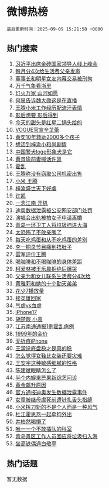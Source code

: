# 微博热榜

`最后更新时间：2025-09-09 15:21:58 +0800`

## 热门搜索

1. [习近平出席金砖国家领导人线上峰会](https://m.weibo.cn/search?containerid=100103type%3D1%26t%3D10%26q%3D%23%E4%B9%A0%E8%BF%91%E5%B9%B3%E5%87%BA%E5%B8%AD%E9%87%91%E7%A0%96%E5%9B%BD%E5%AE%B6%E9%A2%86%E5%AF%BC%E4%BA%BA%E7%BA%BF%E4%B8%8A%E5%B3%B0%E4%BC%9A%23&stream_entry_id=51&isnewpage=1&extparam=seat%3D1%26cate%3D10103%26stream_entry_id%3D51%26filter_type%3Drealtimehot%26q%3D%2523%25E4%25B9%25A0%25E8%25BF%2591%25E5%25B9%25B3%25E5%2587%25BA%25E5%25B8%25AD%25E9%2587%2591%25E7%25A0%2596%25E5%259B%25BD%25E5%25AE%25B6%25E9%25A2%2586%25E5%25AF%25BC%25E4%25BA%25BA%25E7%25BA%25BF%25E4%25B8%258A%25E5%25B3%25B0%25E4%25BC%259A%2523%26dgr%3D0%26pos%3D0%26c_type%3D51%26display_time%3D1757402516%26pre_seqid%3D17574025164570257423113)
1. [每月分4次给生活费父亲发声](https://m.weibo.cn/search?containerid=100103type%3D1%26t%3D10%26q%3D%23%E6%AF%8F%E6%9C%88%E5%88%864%E6%AC%A1%E7%BB%99%E7%94%9F%E6%B4%BB%E8%B4%B9%E7%88%B6%E4%BA%B2%E5%8F%91%E5%A3%B0%23&stream_entry_id=31&isnewpage=1&extparam=seat%3D1%26cate%3D5001%26band_rank%3D1%26stream_entry_id%3D31%26dgr%3D0%26realpos%3D1%26flag%3D0%26filter_type%3Drealtimehot%26q%3D%2523%25E6%25AF%258F%25E6%259C%2588%25E5%2588%25864%25E6%25AC%25A1%25E7%25BB%2599%25E7%2594%259F%25E6%25B4%25BB%25E8%25B4%25B9%25E7%2588%25B6%25E4%25BA%25B2%25E5%258F%2591%25E5%25A3%25B0%2523%26c_type%3D31%26pos%3D0%26lcate%3D5001%26display_time%3D1757402516%26pre_seqid%3D17574025164570257423113)
1. [董事长和明星女友内幕交易被刑拘](https://m.weibo.cn/search?containerid=100103type%3D1%26t%3D10%26q%3D%23%E8%91%A3%E4%BA%8B%E9%95%BF%E5%92%8C%E6%98%8E%E6%98%9F%E5%A5%B3%E5%8F%8B%E5%86%85%E5%B9%95%E4%BA%A4%E6%98%93%E8%A2%AB%E5%88%91%E6%8B%98%23&stream_entry_id=31&isnewpage=1&extparam=seat%3D1%26cate%3D5001%26band_rank%3D2%26stream_entry_id%3D31%26dgr%3D0%26realpos%3D2%26flag%3D2%26filter_type%3Drealtimehot%26q%3D%2523%25E8%2591%25A3%25E4%25BA%258B%25E9%2595%25BF%25E5%2592%258C%25E6%2598%258E%25E6%2598%259F%25E5%25A5%25B3%25E5%258F%258B%25E5%2586%2585%25E5%25B9%2595%25E4%25BA%25A4%25E6%2598%2593%25E8%25A2%25AB%25E5%2588%2591%25E6%258B%2598%2523%26c_type%3D31%26pos%3D1%26lcate%3D5001%26display_time%3D1757402516%26pre_seqid%3D17574025164570257423113)
1. [万千气象看浙里](https://m.weibo.cn/search?containerid=100103type%3D1%26t%3D10%26q%3D%23%E4%B8%87%E5%8D%83%E6%B0%94%E8%B1%A1%E7%9C%8B%E6%B5%99%E9%87%8C%23&stream_entry_id=31&isnewpage=1&extparam=seat%3D1%26cate%3D5001%26band_rank%3D3%26stream_entry_id%3D31%26dgr%3D0%26realpos%3D3%26flag%3D0%26filter_type%3Drealtimehot%26q%3D%2523%25E4%25B8%2587%25E5%258D%2583%25E6%25B0%2594%25E8%25B1%25A1%25E7%259C%258B%25E6%25B5%2599%25E9%2587%258C%2523%26c_type%3D31%26pos%3D2%26lcate%3D5001%26display_time%3D1757402516%26pre_seqid%3D17574025164570257423113)
1. [灯火万家 山河如愿](https://m.weibo.cn/search?containerid=100103type%3D1%26t%3D10%26q%3D%23%E7%81%AF%E7%81%AB%E4%B8%87%E5%AE%B6+%E5%B1%B1%E6%B2%B3%E5%A6%82%E6%84%BF%23&stream_entry_id=31&isnewpage=1&extparam=seat%3D1%26cate%3D5001%26band_rank%3D4%26q%3D%2523%25E7%2581%25AF%25E7%2581%25AB%25E4%25B8%2587%25E5%25AE%25B6%2520%25E5%25B1%25B1%25E6%25B2%25B3%25E5%25A6%2582%25E6%2584%25BF%2523%26dgr%3D0%26is_ad_pos%3D1%26adid%3D299845%26topic_ad%3D1%26filter_type%3Drealtimehot%26stream_entry_id%3D31%26c_type%3D31%26pos%3D3%26lcate%3D5001%26display_time%3D1757402516%26pre_seqid%3D17574025164570257423113)
1. [何炅告诉魏大勋这是在直播](https://m.weibo.cn/search?containerid=100103type%3D1%26t%3D10%26q%3D%23%E4%BD%95%E7%82%85%E5%91%8A%E8%AF%89%E9%AD%8F%E5%A4%A7%E5%8B%8B%E8%BF%99%E6%98%AF%E5%9C%A8%E7%9B%B4%E6%92%AD%23&stream_entry_id=31&isnewpage=1&extparam=seat%3D1%26cate%3D5001%26band_rank%3D4%26stream_entry_id%3D31%26dgr%3D0%26realpos%3D4%26flag%3D1%26filter_type%3Drealtimehot%26q%3D%2523%25E4%25BD%2595%25E7%2582%2585%25E5%2591%258A%25E8%25AF%2589%25E9%25AD%258F%25E5%25A4%25A7%25E5%258B%258B%25E8%25BF%2599%25E6%2598%25AF%25E5%259C%25A8%25E7%259B%25B4%25E6%2592%25AD%2523%26c_type%3D31%26pos%3D4%26lcate%3D5001%26display_time%3D1757402516%26pre_seqid%3D17574025164570257423113)
1. [王腾小米工作经历配流汗表情](https://m.weibo.cn/search?containerid=100103type%3D1%26t%3D10%26q%3D%23%E7%8E%8B%E8%85%BE%E5%B0%8F%E7%B1%B3%E5%B7%A5%E4%BD%9C%E7%BB%8F%E5%8E%86%E9%85%8D%E6%B5%81%E6%B1%97%E8%A1%A8%E6%83%85%23&stream_entry_id=31&isnewpage=1&extparam=seat%3D1%26cate%3D5001%26band_rank%3D5%26stream_entry_id%3D31%26dgr%3D0%26realpos%3D5%26flag%3D0%26filter_type%3Drealtimehot%26q%3D%2523%25E7%258E%258B%25E8%2585%25BE%25E5%25B0%258F%25E7%25B1%25B3%25E5%25B7%25A5%25E4%25BD%259C%25E7%25BB%258F%25E5%258E%2586%25E9%2585%258D%25E6%25B5%2581%25E6%25B1%2597%25E8%25A1%25A8%25E6%2583%2585%2523%26c_type%3D31%26pos%3D5%26lcate%3D5001%26display_time%3D1757402516%26pre_seqid%3D17574025164570257423113)
1. [影后想要 影后得到](https://m.weibo.cn/search?containerid=100103type%3D1%26t%3D10%26q%3D%E5%BD%B1%E5%90%8E%E6%83%B3%E8%A6%81+%E5%BD%B1%E5%90%8E%E5%BE%97%E5%88%B0&stream_entry_id=31&isnewpage=1&extparam=seat%3D1%26cate%3D5001%26band_rank%3D6%26stream_entry_id%3D31%26dgr%3D0%26realpos%3D6%26flag%3D0%26filter_type%3Drealtimehot%26q%3D%25E5%25BD%25B1%25E5%2590%258E%25E6%2583%25B3%25E8%25A6%2581%2520%25E5%25BD%25B1%25E5%2590%258E%25E5%25BE%2597%25E5%2588%25B0%26c_type%3D31%26pos%3D6%26lcate%3D5001%26display_time%3D1757402516%26pre_seqid%3D17574025164570257423113)
1. [今天的甜头是红星二锅头给的](https://m.weibo.cn/search?containerid=100103type%3D1%26t%3D10%26q%3D%23%E4%BB%8A%E5%A4%A9%E7%9A%84%E7%94%9C%E5%A4%B4%E6%98%AF%E7%BA%A2%E6%98%9F%E4%BA%8C%E9%94%85%E5%A4%B4%E7%BB%99%E7%9A%84%23&stream_entry_id=31&isnewpage=1&extparam=seat%3D1%26cate%3D5001%26band_rank%3D7%26q%3D%2523%25E4%25BB%258A%25E5%25A4%25A9%25E7%259A%2584%25E7%2594%259C%25E5%25A4%25B4%25E6%2598%25AF%25E7%25BA%25A2%25E6%2598%259F%25E4%25BA%258C%25E9%2594%2585%25E5%25A4%25B4%25E7%25BB%2599%25E7%259A%2584%2523%26dgr%3D0%26is_ad_pos%3D1%26adid%3D300165%26topic_ad%3D1%26filter_type%3Drealtimehot%26stream_entry_id%3D31%26c_type%3D31%26pos%3D7%26lcate%3D5001%26display_time%3D1757402516%26pre_seqid%3D17574025164570257423113)
1. [VOGUE官宣辛芷蕾](https://m.weibo.cn/search?containerid=100103type%3D1%26t%3D10%26q%3D%23VOGUE%E5%AE%98%E5%AE%A3%E8%BE%9B%E8%8A%B7%E8%95%BE%23&stream_entry_id=31&isnewpage=1&extparam=seat%3D1%26cate%3D5001%26band_rank%3D7%26stream_entry_id%3D31%26dgr%3D0%26realpos%3D7%26flag%3D0%26filter_type%3Drealtimehot%26q%3D%2523VOGUE%25E5%25AE%2598%25E5%25AE%25A3%25E8%25BE%259B%25E8%258A%25B7%25E8%2595%25BE%2523%26c_type%3D31%26pos%3D8%26lcate%3D5001%26display_time%3D1757402516%26pre_seqid%3D17574025164570257423113)
1. [黄奕10年救助2000多个孩子](https://m.weibo.cn/search?containerid=100103type%3D1%26t%3D10%26q%3D%E9%BB%84%E5%A5%9510%E5%B9%B4%E6%95%91%E5%8A%A92000%E5%A4%9A%E4%B8%AA%E5%AD%A9%E5%AD%90&stream_entry_id=31&isnewpage=1&extparam=seat%3D1%26cate%3D5001%26band_rank%3D8%26stream_entry_id%3D31%26dgr%3D0%26realpos%3D8%26flag%3D0%26filter_type%3Drealtimehot%26q%3D%25E9%25BB%2584%25E5%25A5%259510%25E5%25B9%25B4%25E6%2595%2591%25E5%258A%25A92000%25E5%25A4%259A%25E4%25B8%25AA%25E5%25AD%25A9%25E5%25AD%2590%26c_type%3D31%26pos%3D9%26lcate%3D5001%26display_time%3D1757402516%26pre_seqid%3D17574025164570257423113)
1. [想活到梓渝小和尚剧情](https://m.weibo.cn/search?containerid=100103type%3D1%26t%3D10%26q%3D%E6%83%B3%E6%B4%BB%E5%88%B0%E6%A2%93%E6%B8%9D%E5%B0%8F%E5%92%8C%E5%B0%9A%E5%89%A7%E6%83%85&stream_entry_id=31&isnewpage=1&extparam=seat%3D1%26cate%3D5001%26band_rank%3D9%26stream_entry_id%3D31%26dgr%3D0%26realpos%3D9%26flag%3D0%26filter_type%3Drealtimehot%26q%3D%25E6%2583%25B3%25E6%25B4%25BB%25E5%2588%25B0%25E6%25A2%2593%25E6%25B8%259D%25E5%25B0%258F%25E5%2592%258C%25E5%25B0%259A%25E5%2589%25A7%25E6%2583%2585%26c_type%3D31%26pos%3D10%26lcate%3D5001%26display_time%3D1757402516%26pre_seqid%3D17574025164570257423113)
1. [中国警犬logo形象犬是它](https://m.weibo.cn/search?containerid=100103type%3D1%26t%3D10%26q%3D%23%E4%B8%AD%E5%9B%BD%E8%AD%A6%E7%8A%AClogo%E5%BD%A2%E8%B1%A1%E7%8A%AC%E6%98%AF%E5%AE%83%23&stream_entry_id=31&isnewpage=1&extparam=seat%3D1%26cate%3D5001%26band_rank%3D10%26stream_entry_id%3D31%26dgr%3D0%26realpos%3D10%26flag%3D1%26filter_type%3Drealtimehot%26q%3D%2523%25E4%25B8%25AD%25E5%259B%25BD%25E8%25AD%25A6%25E7%258A%25AClogo%25E5%25BD%25A2%25E8%25B1%25A1%25E7%258A%25AC%25E6%2598%25AF%25E5%25AE%2583%2523%26c_type%3D31%26pos%3D11%26lcate%3D5001%26display_time%3D1757402516%26pre_seqid%3D17574025164570257423113)
1. [黄景瑜前妻喊话许凯](https://m.weibo.cn/search?containerid=100103type%3D1%26t%3D10%26q%3D%23%E9%BB%84%E6%99%AF%E7%91%9C%E5%89%8D%E5%A6%BB%E5%96%8A%E8%AF%9D%E8%AE%B8%E5%87%AF%23&stream_entry_id=31&isnewpage=1&extparam=seat%3D1%26cate%3D5001%26band_rank%3D11%26stream_entry_id%3D31%26dgr%3D0%26realpos%3D11%26flag%3D1%26filter_type%3Drealtimehot%26q%3D%2523%25E9%25BB%2584%25E6%2599%25AF%25E7%2591%259C%25E5%2589%258D%25E5%25A6%25BB%25E5%2596%258A%25E8%25AF%259D%25E8%25AE%25B8%25E5%2587%25AF%2523%26c_type%3D31%26pos%3D12%26lcate%3D5001%26display_time%3D1757402516%26pre_seqid%3D17574025164570257423113)
1. [霍乱](https://m.weibo.cn/search?containerid=100103type%3D1%26t%3D10%26q%3D%E9%9C%8D%E4%B9%B1&stream_entry_id=31&isnewpage=1&extparam=seat%3D1%26cate%3D5001%26band_rank%3D12%26stream_entry_id%3D31%26dgr%3D0%26realpos%3D12%26flag%3D2%26filter_type%3Drealtimehot%26q%3D%25E9%259C%258D%25E4%25B9%25B1%26c_type%3D31%26pos%3D13%26lcate%3D5001%26display_time%3D1757402516%26pre_seqid%3D17574025164570257423113)
1. [王腾称没有窃取公司机密出售](https://m.weibo.cn/search?containerid=100103type%3D1%26t%3D10%26q%3D%23%E7%8E%8B%E8%85%BE%E7%A7%B0%E6%B2%A1%E6%9C%89%E7%AA%83%E5%8F%96%E5%85%AC%E5%8F%B8%E6%9C%BA%E5%AF%86%E5%87%BA%E5%94%AE%23&stream_entry_id=31&isnewpage=1&extparam=seat%3D1%26cate%3D5001%26band_rank%3D13%26stream_entry_id%3D31%26dgr%3D0%26realpos%3D13%26flag%3D2%26filter_type%3Drealtimehot%26q%3D%2523%25E7%258E%258B%25E8%2585%25BE%25E7%25A7%25B0%25E6%25B2%25A1%25E6%259C%2589%25E7%25AA%2583%25E5%258F%2596%25E5%2585%25AC%25E5%258F%25B8%25E6%259C%25BA%25E5%25AF%2586%25E5%2587%25BA%25E5%2594%25AE%2523%26c_type%3D31%26pos%3D14%26lcate%3D5001%26display_time%3D1757402516%26pre_seqid%3D17574025164570257423113)
1. [小米 王腾](https://m.weibo.cn/search?containerid=100103type%3D1%26t%3D10%26q%3D%E5%B0%8F%E7%B1%B3+%E7%8E%8B%E8%85%BE&stream_entry_id=31&isnewpage=1&extparam=seat%3D1%26cate%3D5001%26band_rank%3D14%26stream_entry_id%3D31%26dgr%3D0%26realpos%3D14%26flag%3D0%26filter_type%3Drealtimehot%26q%3D%25E5%25B0%258F%25E7%25B1%25B3%2520%25E7%258E%258B%25E8%2585%25BE%26c_type%3D31%26pos%3D15%26lcate%3D5001%26display_time%3D1757402516%26pre_seqid%3D17574025164570257423113)
1. [梓渝盛世天下好虐](https://m.weibo.cn/search?containerid=100103type%3D1%26t%3D10%26q%3D%23%E6%A2%93%E6%B8%9D%E7%9B%9B%E4%B8%96%E5%A4%A9%E4%B8%8B%E5%A5%BD%E8%99%90%23&stream_entry_id=31&isnewpage=1&extparam=seat%3D1%26cate%3D5001%26band_rank%3D15%26stream_entry_id%3D31%26dgr%3D0%26realpos%3D15%26flag%3D1%26filter_type%3Drealtimehot%26q%3D%2523%25E6%25A2%2593%25E6%25B8%259D%25E7%259B%259B%25E4%25B8%2596%25E5%25A4%25A9%25E4%25B8%258B%25E5%25A5%25BD%25E8%2599%2590%2523%26c_type%3D31%26pos%3D16%26lcate%3D5001%26display_time%3D1757402516%26pre_seqid%3D17574025164570257423113)
1. [许凯](https://m.weibo.cn/search?containerid=100103type%3D1%26t%3D10%26q%3D%E8%AE%B8%E5%87%AF&stream_entry_id=31&isnewpage=1&extparam=seat%3D1%26cate%3D5001%26band_rank%3D16%26stream_entry_id%3D31%26dgr%3D0%26realpos%3D16%26flag%3D0%26filter_type%3Drealtimehot%26q%3D%25E8%25AE%25B8%25E5%2587%25AF%26c_type%3D31%26pos%3D17%26lcate%3D5001%26display_time%3D1757402516%26pre_seqid%3D17574025164570257423113)
1. [一念江南 开机](https://m.weibo.cn/search?containerid=100103type%3D1%26t%3D10%26q%3D%E4%B8%80%E5%BF%B5%E6%B1%9F%E5%8D%97+%E5%BC%80%E6%9C%BA&stream_entry_id=31&isnewpage=1&extparam=seat%3D1%26cate%3D5001%26band_rank%3D17%26stream_entry_id%3D31%26dgr%3D0%26realpos%3D17%26flag%3D0%26filter_type%3Drealtimehot%26q%3D%25E4%25B8%2580%25E5%25BF%25B5%25E6%25B1%259F%25E5%258D%2597%2520%25E5%25BC%2580%25E6%259C%25BA%26c_type%3D31%26pos%3D18%26lcate%3D5001%26display_time%3D1757402516%26pre_seqid%3D17574025164570257423113)
1. [迪奥数据泄露被公安网安部门处罚](https://m.weibo.cn/search?containerid=100103type%3D1%26t%3D10%26q%3D%23%E8%BF%AA%E5%A5%A5%E6%95%B0%E6%8D%AE%E6%B3%84%E9%9C%B2%E8%A2%AB%E5%85%AC%E5%AE%89%E7%BD%91%E5%AE%89%E9%83%A8%E9%97%A8%E5%A4%84%E7%BD%9A%23&stream_entry_id=31&isnewpage=1&extparam=seat%3D1%26cate%3D5001%26band_rank%3D18%26stream_entry_id%3D31%26dgr%3D0%26realpos%3D18%26flag%3D1%26filter_type%3Drealtimehot%26q%3D%2523%25E8%25BF%25AA%25E5%25A5%25A5%25E6%2595%25B0%25E6%258D%25AE%25E6%25B3%2584%25E9%259C%25B2%25E8%25A2%25AB%25E5%2585%25AC%25E5%25AE%2589%25E7%25BD%2591%25E5%25AE%2589%25E9%2583%25A8%25E9%2597%25A8%25E5%25A4%2584%25E7%25BD%259A%2523%26c_type%3D31%26pos%3D19%26lcate%3D5001%26display_time%3D1757402516%26pre_seqid%3D17574025164570257423113)
1. [演唱会出轨被拍女子申请离婚](https://m.weibo.cn/search?containerid=100103type%3D1%26t%3D10%26q%3D%23%E6%BC%94%E5%94%B1%E4%BC%9A%E5%87%BA%E8%BD%A8%E8%A2%AB%E6%8B%8D%E5%A5%B3%E5%AD%90%E7%94%B3%E8%AF%B7%E7%A6%BB%E5%A9%9A%23&stream_entry_id=31&isnewpage=1&extparam=seat%3D1%26cate%3D5001%26band_rank%3D19%26stream_entry_id%3D31%26dgr%3D0%26realpos%3D19%26flag%3D2%26filter_type%3Drealtimehot%26q%3D%2523%25E6%25BC%2594%25E5%2594%25B1%25E4%25BC%259A%25E5%2587%25BA%25E8%25BD%25A8%25E8%25A2%25AB%25E6%258B%258D%25E5%25A5%25B3%25E5%25AD%2590%25E7%2594%25B3%25E8%25AF%25B7%25E7%25A6%25BB%25E5%25A9%259A%2523%26c_type%3D31%26pos%3D20%26lcate%3D5001%26display_time%3D1757402516%26pre_seqid%3D17574025164570257423113)
1. [青岛一环卫工人将垃圾扫进大海](https://m.weibo.cn/search?containerid=100103type%3D1%26t%3D10%26q%3D%23%E9%9D%92%E5%B2%9B%E4%B8%80%E7%8E%AF%E5%8D%AB%E5%B7%A5%E4%BA%BA%E5%B0%86%E5%9E%83%E5%9C%BE%E6%89%AB%E8%BF%9B%E5%A4%A7%E6%B5%B7%23&stream_entry_id=31&isnewpage=1&extparam=seat%3D1%26cate%3D5001%26band_rank%3D20%26stream_entry_id%3D31%26dgr%3D0%26realpos%3D20%26flag%3D0%26filter_type%3Drealtimehot%26q%3D%2523%25E9%259D%2592%25E5%25B2%259B%25E4%25B8%2580%25E7%258E%25AF%25E5%258D%25AB%25E5%25B7%25A5%25E4%25BA%25BA%25E5%25B0%2586%25E5%259E%2583%25E5%259C%25BE%25E6%2589%25AB%25E8%25BF%259B%25E5%25A4%25A7%25E6%25B5%25B7%2523%26c_type%3D31%26pos%3D21%26lcate%3D5001%26display_time%3D1757402516%26pre_seqid%3D17574025164570257423113)
1. [太恐怖了不敢亲嘴了](https://m.weibo.cn/search?containerid=100103type%3D1%26t%3D10%26q%3D%E5%A4%AA%E6%81%90%E6%80%96%E4%BA%86%E4%B8%8D%E6%95%A2%E4%BA%B2%E5%98%B4%E4%BA%86&stream_entry_id=31&isnewpage=1&extparam=seat%3D1%26cate%3D5001%26band_rank%3D21%26stream_entry_id%3D31%26dgr%3D0%26realpos%3D21%26flag%3D1%26filter_type%3Drealtimehot%26q%3D%25E5%25A4%25AA%25E6%2581%2590%25E6%2580%2596%25E4%25BA%2586%25E4%25B8%258D%25E6%2595%25A2%25E4%25BA%25B2%25E5%2598%25B4%25E4%25BA%2586%26c_type%3D31%26pos%3D22%26lcate%3D5001%26display_time%3D1757402516%26pre_seqid%3D17574025164570257423113)
1. [每天吃鸡蛋和从不吃鸡蛋的差别](https://m.weibo.cn/search?containerid=100103type%3D1%26t%3D10%26q%3D%E6%AF%8F%E5%A4%A9%E5%90%83%E9%B8%A1%E8%9B%8B%E5%92%8C%E4%BB%8E%E4%B8%8D%E5%90%83%E9%B8%A1%E8%9B%8B%E7%9A%84%E5%B7%AE%E5%88%AB&stream_entry_id=31&isnewpage=1&extparam=seat%3D1%26cate%3D5001%26band_rank%3D22%26stream_entry_id%3D31%26dgr%3D0%26realpos%3D22%26flag%3D1%26filter_type%3Drealtimehot%26q%3D%25E6%25AF%258F%25E5%25A4%25A9%25E5%2590%2583%25E9%25B8%25A1%25E8%259B%258B%25E5%2592%258C%25E4%25BB%258E%25E4%25B8%258D%25E5%2590%2583%25E9%25B8%25A1%25E8%259B%258B%25E7%259A%2584%25E5%25B7%25AE%25E5%2588%25AB%26c_type%3D31%26pos%3D23%26lcate%3D5001%26display_time%3D1757402516%26pre_seqid%3D17574025164570257423113)
1. [李一桐录节目痛到捂肚子](https://m.weibo.cn/search?containerid=100103type%3D1%26t%3D10%26q%3D%E6%9D%8E%E4%B8%80%E6%A1%90%E5%BD%95%E8%8A%82%E7%9B%AE%E7%97%9B%E5%88%B0%E6%8D%82%E8%82%9A%E5%AD%90&stream_entry_id=31&isnewpage=1&extparam=seat%3D1%26cate%3D5001%26band_rank%3D23%26stream_entry_id%3D31%26dgr%3D0%26realpos%3D23%26flag%3D1%26filter_type%3Drealtimehot%26q%3D%25E6%259D%258E%25E4%25B8%2580%25E6%25A1%2590%25E5%25BD%2595%25E8%258A%2582%25E7%259B%25AE%25E7%2597%259B%25E5%2588%25B0%25E6%258D%2582%25E8%2582%259A%25E5%25AD%2590%26c_type%3D31%26pos%3D24%26lcate%3D5001%26display_time%3D1757402516%26pre_seqid%3D17574025164570257423113)
1. [雷军评价王腾](https://m.weibo.cn/search?containerid=100103type%3D1%26t%3D10%26q%3D%23%E9%9B%B7%E5%86%9B%E8%AF%84%E4%BB%B7%E7%8E%8B%E8%85%BE%23&stream_entry_id=31&isnewpage=1&extparam=seat%3D1%26cate%3D5001%26band_rank%3D24%26stream_entry_id%3D31%26dgr%3D0%26realpos%3D24%26flag%3D0%26filter_type%3Drealtimehot%26q%3D%2523%25E9%259B%25B7%25E5%2586%259B%25E8%25AF%2584%25E4%25BB%25B7%25E7%258E%258B%25E8%2585%25BE%2523%26c_type%3D31%26pos%3D25%26lcate%3D5001%26display_time%3D1757402516%26pre_seqid%3D17574025164570257423113)
1. [喝咖啡和不喝咖啡的身体差距](https://m.weibo.cn/search?containerid=100103type%3D1%26t%3D10%26q%3D%E5%96%9D%E5%92%96%E5%95%A1%E5%92%8C%E4%B8%8D%E5%96%9D%E5%92%96%E5%95%A1%E7%9A%84%E8%BA%AB%E4%BD%93%E5%B7%AE%E8%B7%9D&stream_entry_id=31&isnewpage=1&extparam=seat%3D1%26cate%3D5001%26band_rank%3D25%26stream_entry_id%3D31%26dgr%3D0%26realpos%3D25%26flag%3D0%26filter_type%3Drealtimehot%26q%3D%25E5%2596%259D%25E5%2592%2596%25E5%2595%25A1%25E5%2592%258C%25E4%25B8%258D%25E5%2596%259D%25E5%2592%2596%25E5%2595%25A1%25E7%259A%2584%25E8%25BA%25AB%25E4%25BD%2593%25E5%25B7%25AE%25E8%25B7%259D%26c_type%3D31%26pos%3D26%26lcate%3D5001%26display_time%3D1757402516%26pre_seqid%3D17574025164570257423113)
1. [柯爱林被王乐晨拒绝后爆哭](https://m.weibo.cn/search?containerid=100103type%3D1%26t%3D10%26q%3D%23%E6%9F%AF%E7%88%B1%E6%9E%97%E8%A2%AB%E7%8E%8B%E4%B9%90%E6%99%A8%E6%8B%92%E7%BB%9D%E5%90%8E%E7%88%86%E5%93%AD%23&stream_entry_id=31&isnewpage=1&extparam=seat%3D1%26cate%3D5001%26band_rank%3D26%26stream_entry_id%3D31%26dgr%3D0%26realpos%3D26%26flag%3D1%26filter_type%3Drealtimehot%26q%3D%2523%25E6%259F%25AF%25E7%2588%25B1%25E6%259E%2597%25E8%25A2%25AB%25E7%258E%258B%25E4%25B9%2590%25E6%2599%25A8%25E6%258B%2592%25E7%25BB%259D%25E5%2590%258E%25E7%2588%2586%25E5%2593%25AD%2523%26c_type%3D31%26pos%3D27%26lcate%3D5001%26display_time%3D1757402516%26pre_seqid%3D17574025164570257423113)
1. [父亲为和女儿联系生活费分4次给](https://m.weibo.cn/search?containerid=100103type%3D1%26t%3D10%26q%3D%23%E7%88%B6%E4%BA%B2%E4%B8%BA%E5%92%8C%E5%A5%B3%E5%84%BF%E8%81%94%E7%B3%BB%E7%94%9F%E6%B4%BB%E8%B4%B9%E5%88%864%E6%AC%A1%E7%BB%99%23&stream_entry_id=31&isnewpage=1&extparam=seat%3D1%26cate%3D5001%26band_rank%3D27%26stream_entry_id%3D31%26dgr%3D0%26realpos%3D27%26flag%3D1%26filter_type%3Drealtimehot%26q%3D%2523%25E7%2588%25B6%25E4%25BA%25B2%25E4%25B8%25BA%25E5%2592%258C%25E5%25A5%25B3%25E5%2584%25BF%25E8%2581%2594%25E7%25B3%25BB%25E7%2594%259F%25E6%25B4%25BB%25E8%25B4%25B9%25E5%2588%25864%25E6%25AC%25A1%25E7%25BB%2599%2523%26c_type%3D31%26pos%3D28%26lcate%3D5001%26display_time%3D1757402516%26pre_seqid%3D17574025164570257423113)
1. [黄雅莉和她的十个勤天弟弟](https://m.weibo.cn/search?containerid=100103type%3D1%26t%3D10%26q%3D%23%E9%BB%84%E9%9B%85%E8%8E%89%E5%92%8C%E5%A5%B9%E7%9A%84%E5%8D%81%E4%B8%AA%E5%8B%A4%E5%A4%A9%E5%BC%9F%E5%BC%9F%23&stream_entry_id=31&isnewpage=1&extparam=seat%3D1%26cate%3D5001%26band_rank%3D28%26stream_entry_id%3D31%26dgr%3D0%26realpos%3D28%26flag%3D1%26filter_type%3Drealtimehot%26q%3D%2523%25E9%25BB%2584%25E9%259B%2585%25E8%258E%2589%25E5%2592%258C%25E5%25A5%25B9%25E7%259A%2584%25E5%258D%2581%25E4%25B8%25AA%25E5%258B%25A4%25E5%25A4%25A9%25E5%25BC%259F%25E5%25BC%259F%2523%26c_type%3D31%26pos%3D29%26lcate%3D5001%26display_time%3D1757402516%26pre_seqid%3D17574025164570257423113)
1. [花少7播放量](https://m.weibo.cn/search?containerid=100103type%3D1%26t%3D10%26q%3D%E8%8A%B1%E5%B0%917%E6%92%AD%E6%94%BE%E9%87%8F&stream_entry_id=31&isnewpage=1&extparam=seat%3D1%26cate%3D5001%26band_rank%3D29%26stream_entry_id%3D31%26dgr%3D0%26realpos%3D29%26flag%3D0%26filter_type%3Drealtimehot%26q%3D%25E8%258A%25B1%25E5%25B0%25917%25E6%2592%25AD%25E6%2594%25BE%25E9%2587%258F%26c_type%3D31%26pos%3D30%26lcate%3D5001%26display_time%3D1757402516%26pre_seqid%3D17574025164570257423113)
1. [接英雄回家](https://m.weibo.cn/search?containerid=100103type%3D1%26t%3D10%26q%3D%23%E6%8E%A5%E8%8B%B1%E9%9B%84%E5%9B%9E%E5%AE%B6%23&stream_entry_id=31&isnewpage=1&extparam=seat%3D1%26cate%3D5001%26band_rank%3D30%26stream_entry_id%3D31%26dgr%3D0%26realpos%3D30%26flag%3D1%26filter_type%3Drealtimehot%26q%3D%2523%25E6%258E%25A5%25E8%258B%25B1%25E9%259B%2584%25E5%259B%259E%25E5%25AE%25B6%2523%26c_type%3D31%26pos%3D31%26lcate%3D5001%26display_time%3D1757402516%26pre_seqid%3D17574025164570257423113)
1. [气虚vs血虚](https://m.weibo.cn/search?containerid=100103type%3D1%26t%3D10%26q%3D%E6%B0%94%E8%99%9Avs%E8%A1%80%E8%99%9A&stream_entry_id=31&isnewpage=1&extparam=seat%3D1%26cate%3D5001%26band_rank%3D31%26stream_entry_id%3D31%26dgr%3D0%26realpos%3D31%26flag%3D1%26filter_type%3Drealtimehot%26q%3D%25E6%25B0%2594%25E8%2599%259Avs%25E8%25A1%2580%25E8%2599%259A%26c_type%3D31%26pos%3D32%26lcate%3D5001%26display_time%3D1757402516%26pre_seqid%3D17574025164570257423113)
1. [iPhone17](https://m.weibo.cn/search?containerid=100103type%3D1%26t%3D10%26q%3DiPhone17&stream_entry_id=31&isnewpage=1&extparam=seat%3D1%26cate%3D5001%26band_rank%3D32%26stream_entry_id%3D31%26dgr%3D0%26realpos%3D32%26flag%3D0%26filter_type%3Drealtimehot%26q%3DiPhone17%26c_type%3D31%26pos%3D33%26lcate%3D5001%26display_time%3D1757402516%26pre_seqid%3D17574025164570257423113)
1. [胡楚靓 小袁](https://m.weibo.cn/search?containerid=100103type%3D1%26t%3D10%26q%3D%E8%83%A1%E6%A5%9A%E9%9D%93+%E5%B0%8F%E8%A2%81&stream_entry_id=31&isnewpage=1&extparam=seat%3D1%26cate%3D5001%26band_rank%3D33%26stream_entry_id%3D31%26dgr%3D0%26realpos%3D33%26flag%3D1%26filter_type%3Drealtimehot%26q%3D%25E8%2583%25A1%25E6%25A5%259A%25E9%259D%2593%2520%25E5%25B0%258F%25E8%25A2%2581%26c_type%3D31%26pos%3D34%26lcate%3D5001%26display_time%3D1757402516%26pre_seqid%3D17574025164570257423113)
1. [江苏南通通报1例霍乱病例](https://m.weibo.cn/search?containerid=100103type%3D1%26t%3D10%26q%3D%23%E6%B1%9F%E8%8B%8F%E5%8D%97%E9%80%9A%E9%80%9A%E6%8A%A51%E4%BE%8B%E9%9C%8D%E4%B9%B1%E7%97%85%E4%BE%8B%23&stream_entry_id=31&isnewpage=1&extparam=seat%3D1%26cate%3D5001%26band_rank%3D34%26stream_entry_id%3D31%26dgr%3D0%26realpos%3D34%26flag%3D0%26filter_type%3Drealtimehot%26q%3D%2523%25E6%25B1%259F%25E8%258B%258F%25E5%258D%2597%25E9%2580%259A%25E9%2580%259A%25E6%258A%25A51%25E4%25BE%258B%25E9%259C%258D%25E4%25B9%25B1%25E7%2597%2585%25E4%25BE%258B%2523%26c_type%3D31%26pos%3D35%26lcate%3D5001%26display_time%3D1757402516%26pre_seqid%3D17574025164570257423113)
1. [1999年的金价](https://m.weibo.cn/search?containerid=100103type%3D1%26t%3D10%26q%3D%231999%E5%B9%B4%E7%9A%84%E9%87%91%E4%BB%B7%23&stream_entry_id=31&isnewpage=1&extparam=seat%3D1%26cate%3D5001%26band_rank%3D35%26stream_entry_id%3D31%26dgr%3D0%26realpos%3D35%26flag%3D1%26filter_type%3Drealtimehot%26q%3D%25231999%25E5%25B9%25B4%25E7%259A%2584%25E9%2587%2591%25E4%25BB%25B7%2523%26c_type%3D31%26pos%3D36%26lcate%3D5001%26display_time%3D1757402516%26pre_seqid%3D17574025164570257423113)
1. [无折痕iPhone](https://m.weibo.cn/search?containerid=100103type%3D1%26t%3D10%26q%3D%E6%97%A0%E6%8A%98%E7%97%95iPhone&stream_entry_id=31&isnewpage=1&extparam=seat%3D1%26cate%3D5001%26band_rank%3D36%26stream_entry_id%3D31%26dgr%3D0%26realpos%3D36%26flag%3D0%26filter_type%3Drealtimehot%26q%3D%25E6%2597%25A0%25E6%258A%2598%25E7%2597%2595iPhone%26c_type%3D31%26pos%3D37%26lcate%3D5001%26display_time%3D1757402516%26pre_seqid%3D17574025164570257423113)
1. [王濛说底盘稳才是真的稳](https://m.weibo.cn/search?containerid=100103type%3D1%26t%3D10%26q%3D%23%E7%8E%8B%E6%BF%9B%E8%AF%B4%E5%BA%95%E7%9B%98%E7%A8%B3%E6%89%8D%E6%98%AF%E7%9C%9F%E7%9A%84%E7%A8%B3%23&stream_entry_id=31&isnewpage=1&extparam=seat%3D1%26cate%3D5001%26band_rank%3D37%26stream_entry_id%3D31%26dgr%3D0%26realpos%3D37%26flag%3D1%26filter_type%3Drealtimehot%26q%3D%2523%25E7%258E%258B%25E6%25BF%259B%25E8%25AF%25B4%25E5%25BA%2595%25E7%259B%2598%25E7%25A8%25B3%25E6%2589%258D%25E6%2598%25AF%25E7%259C%259F%25E7%259A%2584%25E7%25A8%25B3%2523%26c_type%3D31%26pos%3D38%26lcate%3D5001%26display_time%3D1757402516%26pre_seqid%3D17574025164570257423113)
1. [怎么觉得女鞋比女装还要灾难](https://m.weibo.cn/search?containerid=100103type%3D1%26t%3D10%26q%3D%E6%80%8E%E4%B9%88%E8%A7%89%E5%BE%97%E5%A5%B3%E9%9E%8B%E6%AF%94%E5%A5%B3%E8%A3%85%E8%BF%98%E8%A6%81%E7%81%BE%E9%9A%BE&stream_entry_id=31&isnewpage=1&extparam=seat%3D1%26cate%3D5001%26band_rank%3D38%26stream_entry_id%3D31%26dgr%3D0%26realpos%3D38%26flag%3D1%26filter_type%3Drealtimehot%26q%3D%25E6%2580%258E%25E4%25B9%2588%25E8%25A7%2589%25E5%25BE%2597%25E5%25A5%25B3%25E9%259E%258B%25E6%25AF%2594%25E5%25A5%25B3%25E8%25A3%2585%25E8%25BF%2598%25E8%25A6%2581%25E7%2581%25BE%25E9%259A%25BE%26c_type%3D31%26pos%3D39%26lcate%3D5001%26display_time%3D1757402516%26pre_seqid%3D17574025164570257423113)
1. [王安宇这种敏感细腻的性格](https://m.weibo.cn/search?containerid=100103type%3D1%26t%3D10%26q%3D%23%E7%8E%8B%E5%AE%89%E5%AE%87%E8%BF%99%E7%A7%8D%E6%95%8F%E6%84%9F%E7%BB%86%E8%85%BB%E7%9A%84%E6%80%A7%E6%A0%BC%23&stream_entry_id=31&isnewpage=1&extparam=seat%3D1%26cate%3D5001%26band_rank%3D39%26stream_entry_id%3D31%26dgr%3D0%26realpos%3D39%26flag%3D1%26filter_type%3Drealtimehot%26q%3D%2523%25E7%258E%258B%25E5%25AE%2589%25E5%25AE%2587%25E8%25BF%2599%25E7%25A7%258D%25E6%2595%258F%25E6%2584%259F%25E7%25BB%2586%25E8%2585%25BB%25E7%259A%2584%25E6%2580%25A7%25E6%25A0%25BC%2523%26c_type%3D31%26pos%3D40%26lcate%3D5001%26display_time%3D1757402516%26pre_seqid%3D17574025164570257423113)
1. [陈建斌眼睛怎么了](https://m.weibo.cn/search?containerid=100103type%3D1%26t%3D10%26q%3D%E9%99%88%E5%BB%BA%E6%96%8C%E7%9C%BC%E7%9D%9B%E6%80%8E%E4%B9%88%E4%BA%86&stream_entry_id=31&isnewpage=1&extparam=seat%3D1%26cate%3D5001%26band_rank%3D40%26stream_entry_id%3D31%26dgr%3D0%26realpos%3D40%26flag%3D1%26filter_type%3Drealtimehot%26q%3D%25E9%2599%2588%25E5%25BB%25BA%25E6%2596%258C%25E7%259C%25BC%25E7%259D%259B%25E6%2580%258E%25E4%25B9%2588%25E4%25BA%2586%26c_type%3D31%26pos%3D41%26lcate%3D5001%26display_time%3D1757402516%26pre_seqid%3D17574025164570257423113)
1. [半个内娱来芒果新综艺问诊](https://m.weibo.cn/search?containerid=100103type%3D1%26t%3D10%26q%3D%E5%8D%8A%E4%B8%AA%E5%86%85%E5%A8%B1%E6%9D%A5%E8%8A%92%E6%9E%9C%E6%96%B0%E7%BB%BC%E8%89%BA%E9%97%AE%E8%AF%8A&stream_entry_id=31&isnewpage=1&extparam=seat%3D1%26cate%3D5001%26band_rank%3D41%26stream_entry_id%3D31%26dgr%3D0%26realpos%3D41%26flag%3D1%26filter_type%3Drealtimehot%26q%3D%25E5%258D%258A%25E4%25B8%25AA%25E5%2586%2585%25E5%25A8%25B1%25E6%259D%25A5%25E8%258A%2592%25E6%259E%259C%25E6%2596%25B0%25E7%25BB%25BC%25E8%2589%25BA%25E9%2597%25AE%25E8%25AF%258A%26c_type%3D31%26pos%3D42%26lcate%3D5001%26display_time%3D1757402516%26pre_seqid%3D17574025164570257423113)
1. [黄金飙升原因](https://m.weibo.cn/search?containerid=100103type%3D1%26t%3D10%26q%3D%23%E9%BB%84%E9%87%91%E9%A3%99%E5%8D%87%E5%8E%9F%E5%9B%A0%23&stream_entry_id=31&isnewpage=1&extparam=seat%3D1%26cate%3D5001%26band_rank%3D42%26stream_entry_id%3D31%26dgr%3D0%26realpos%3D42%26flag%3D0%26filter_type%3Drealtimehot%26q%3D%2523%25E9%25BB%2584%25E9%2587%2591%25E9%25A3%2599%25E5%258D%2587%25E5%258E%259F%25E5%259B%25A0%2523%26c_type%3D31%26pos%3D43%26lcate%3D5001%26display_time%3D1757402516%26pre_seqid%3D17574025164570257423113)
1. [官方通报迪奥发生数据泄露事件](https://m.weibo.cn/search?containerid=100103type%3D1%26t%3D10%26q%3D%23%E5%AE%98%E6%96%B9%E9%80%9A%E6%8A%A5%E8%BF%AA%E5%A5%A5%E5%8F%91%E7%94%9F%E6%95%B0%E6%8D%AE%E6%B3%84%E9%9C%B2%E4%BA%8B%E4%BB%B6%23&stream_entry_id=31&isnewpage=1&extparam=seat%3D1%26cate%3D5001%26band_rank%3D43%26stream_entry_id%3D31%26dgr%3D0%26realpos%3D43%26flag%3D1%26filter_type%3Drealtimehot%26q%3D%2523%25E5%25AE%2598%25E6%2596%25B9%25E9%2580%259A%25E6%258A%25A5%25E8%25BF%25AA%25E5%25A5%25A5%25E5%258F%2591%25E7%2594%259F%25E6%2595%25B0%25E6%258D%25AE%25E6%25B3%2584%25E9%259C%25B2%25E4%25BA%258B%25E4%25BB%25B6%2523%26c_type%3D31%26pos%3D44%26lcate%3D5001%26display_time%3D1757402516%26pre_seqid%3D17574025164570257423113)
1. [女童被继母虐死前遭针扎舌头指缝](https://m.weibo.cn/search?containerid=100103type%3D1%26t%3D10%26q%3D%23%E5%A5%B3%E7%AB%A5%E8%A2%AB%E7%BB%A7%E6%AF%8D%E8%99%90%E6%AD%BB%E5%89%8D%E9%81%AD%E9%92%88%E6%89%8E%E8%88%8C%E5%A4%B4%E6%8C%87%E7%BC%9D%23&stream_entry_id=31&isnewpage=1&extparam=seat%3D1%26cate%3D5001%26band_rank%3D44%26stream_entry_id%3D31%26dgr%3D0%26realpos%3D44%26flag%3D0%26filter_type%3Drealtimehot%26q%3D%2523%25E5%25A5%25B3%25E7%25AB%25A5%25E8%25A2%25AB%25E7%25BB%25A7%25E6%25AF%258D%25E8%2599%2590%25E6%25AD%25BB%25E5%2589%258D%25E9%2581%25AD%25E9%2592%2588%25E6%2589%258E%25E8%2588%258C%25E5%25A4%25B4%25E6%258C%2587%25E7%25BC%259D%2523%26c_type%3D31%26pos%3D45%26lcate%3D5001%26display_time%3D1757402516%26pre_seqid%3D17574025164570257423113)
1. [小米挥刀斩的不是个人而是一种风气](https://m.weibo.cn/search?containerid=100103type%3D1%26t%3D10%26q%3D%23%E5%B0%8F%E7%B1%B3%E6%8C%A5%E5%88%80%E6%96%A9%E7%9A%84%E4%B8%8D%E6%98%AF%E4%B8%AA%E4%BA%BA%E8%80%8C%E6%98%AF%E4%B8%80%E7%A7%8D%E9%A3%8E%E6%B0%94%23&stream_entry_id=31&isnewpage=1&extparam=seat%3D1%26cate%3D5001%26band_rank%3D45%26stream_entry_id%3D31%26dgr%3D0%26realpos%3D45%26flag%3D1%26filter_type%3Drealtimehot%26q%3D%2523%25E5%25B0%258F%25E7%25B1%25B3%25E6%258C%25A5%25E5%2588%2580%25E6%2596%25A9%25E7%259A%2584%25E4%25B8%258D%25E6%2598%25AF%25E4%25B8%25AA%25E4%25BA%25BA%25E8%2580%258C%25E6%2598%25AF%25E4%25B8%2580%25E7%25A7%258D%25E9%25A3%258E%25E6%25B0%2594%2523%26c_type%3D31%26pos%3D46%26lcate%3D5001%26display_time%3D1757402516%26pre_seqid%3D17574025164570257423113)
1. [杜江霍思燕一起牵狗外出](https://m.weibo.cn/search?containerid=100103type%3D1%26t%3D10%26q%3D%23%E6%9D%9C%E6%B1%9F%E9%9C%8D%E6%80%9D%E7%87%95%E4%B8%80%E8%B5%B7%E7%89%B5%E7%8B%97%E5%A4%96%E5%87%BA%23&stream_entry_id=31&isnewpage=1&extparam=seat%3D1%26cate%3D5001%26band_rank%3D46%26stream_entry_id%3D31%26dgr%3D0%26realpos%3D46%26flag%3D1%26filter_type%3Drealtimehot%26q%3D%2523%25E6%259D%259C%25E6%25B1%259F%25E9%259C%258D%25E6%2580%259D%25E7%2587%2595%25E4%25B8%2580%25E8%25B5%25B7%25E7%2589%25B5%25E7%258B%2597%25E5%25A4%2596%25E5%2587%25BA%2523%26c_type%3D31%26pos%3D47%26lcate%3D5001%26display_time%3D1757402516%26pre_seqid%3D17574025164570257423113)
1. [井柏然喝懵了](https://m.weibo.cn/search?containerid=100103type%3D1%26t%3D10%26q%3D%23%E4%BA%95%E6%9F%8F%E7%84%B6%E5%96%9D%E6%87%B5%E4%BA%86%23&stream_entry_id=31&isnewpage=1&extparam=seat%3D1%26cate%3D5001%26band_rank%3D47%26stream_entry_id%3D31%26dgr%3D0%26realpos%3D47%26flag%3D0%26filter_type%3Drealtimehot%26q%3D%2523%25E4%25BA%2595%25E6%259F%258F%25E7%2584%25B6%25E5%2596%259D%25E6%2587%25B5%25E4%25BA%2586%2523%26c_type%3D31%26pos%3D48%26lcate%3D5001%26display_time%3D1757402516%26pre_seqid%3D17574025164570257423113)
1. [唯一一个不敢插队的科室](https://m.weibo.cn/search?containerid=100103type%3D1%26t%3D10%26q%3D%E5%94%AF%E4%B8%80%E4%B8%80%E4%B8%AA%E4%B8%8D%E6%95%A2%E6%8F%92%E9%98%9F%E7%9A%84%E7%A7%91%E5%AE%A4&stream_entry_id=31&isnewpage=1&extparam=seat%3D1%26cate%3D5001%26band_rank%3D48%26stream_entry_id%3D31%26dgr%3D0%26realpos%3D48%26flag%3D0%26filter_type%3Drealtimehot%26q%3D%25E5%2594%25AF%25E4%25B8%2580%25E4%25B8%2580%25E4%25B8%25AA%25E4%25B8%258D%25E6%2595%25A2%25E6%258F%2592%25E9%2598%259F%25E7%259A%2584%25E7%25A7%2591%25E5%25AE%25A4%26c_type%3D31%26pos%3D49%26lcate%3D5001%26display_time%3D1757402516%26pre_seqid%3D17574025164570257423113)
1. [青岛景区工作人员回应将垃圾扫入海](https://m.weibo.cn/search?containerid=100103type%3D1%26t%3D10%26q%3D%23%E9%9D%92%E5%B2%9B%E6%99%AF%E5%8C%BA%E5%B7%A5%E4%BD%9C%E4%BA%BA%E5%91%98%E5%9B%9E%E5%BA%94%E5%B0%86%E5%9E%83%E5%9C%BE%E6%89%AB%E5%85%A5%E6%B5%B7%23&stream_entry_id=31&isnewpage=1&extparam=seat%3D1%26cate%3D5001%26band_rank%3D49%26stream_entry_id%3D31%26dgr%3D0%26realpos%3D49%26flag%3D1%26filter_type%3Drealtimehot%26q%3D%2523%25E9%259D%2592%25E5%25B2%259B%25E6%2599%25AF%25E5%258C%25BA%25E5%25B7%25A5%25E4%25BD%259C%25E4%25BA%25BA%25E5%2591%2598%25E5%259B%259E%25E5%25BA%2594%25E5%25B0%2586%25E5%259E%2583%25E5%259C%25BE%25E6%2589%25AB%25E5%2585%25A5%25E6%25B5%25B7%2523%26c_type%3D31%26pos%3D50%26lcate%3D5001%26display_time%3D1757402516%26pre_seqid%3D17574025164570257423113)
1. [坐高铁偶遇白敬亭](https://m.weibo.cn/search?containerid=100103type%3D1%26t%3D10%26q%3D%23%E5%9D%90%E9%AB%98%E9%93%81%E5%81%B6%E9%81%87%E7%99%BD%E6%95%AC%E4%BA%AD%23&stream_entry_id=31&isnewpage=1&extparam=seat%3D1%26cate%3D5001%26band_rank%3D50%26stream_entry_id%3D31%26dgr%3D0%26realpos%3D50%26flag%3D0%26filter_type%3Drealtimehot%26q%3D%2523%25E5%259D%2590%25E9%25AB%2598%25E9%2593%2581%25E5%2581%25B6%25E9%2581%2587%25E7%2599%25BD%25E6%2595%25AC%25E4%25BA%25AD%2523%26c_type%3D31%26pos%3D51%26lcate%3D5001%26display_time%3D1757402516%26pre_seqid%3D17574025164570257423113)

## 热门话题

暂无数据
